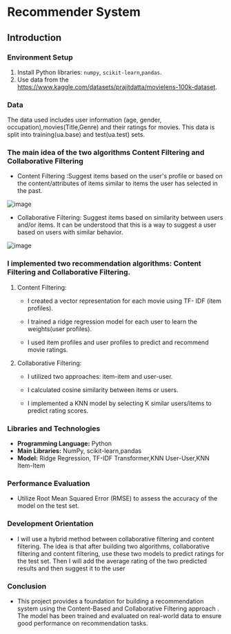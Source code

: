 # Recommender System

## Introduction

### Environment Setup
1. Install Python libraries: `numpy`, `scikit-learn`,`pandas`.
2. Use data from the https://www.kaggle.com/datasets/prajitdatta/movielens-100k-dataset.

### Data
The data used includes user information (age, gender, occupation),movies(Title,Genre) and their ratings for movies. This data is split into training(ua.base) and test(ua.test) sets.
### The main idea of the two algorithms Content Filtering and Collaborative Filtering
- Content Filtering :Suggest items based on the user's profile or based on the content/attributes of items similar to items the user has selected in the past.
  
![image](https://github.com/ZeusCoderBE/Recommender-System/assets/117000361/2714e86a-b43a-4bc2-b9ba-fc125739931e)

- Collaborative Filtering: Suggest items based on similarity between users and/or items. It can be understood that this is a way to suggest a user based on users with similar behavior.

![image](https://github.com/ZeusCoderBE/Recommender-System/assets/117000361/ed58ed37-ef56-4d87-bd19-38f33bcfa057)


### I implemented two recommendation algorithms: Content Filtering and Collaborative Filtering.

1. Content Filtering:

    - I created a vector representation for each movie using TF- IDF (item profiles). 

    - I trained a ridge regression model for each user to learn the weights(user profiles).

    - I used  item profiles and user profiles to predict and recommend movie ratings.

2. Collaborative Filtering:

   - I utilized two approaches: item-item and user-user.

   - I calculated cosine similarity between items or users.

   - I implemented a KNN model by selecting K similar users/items to predict rating scores.   

### Libraries and Technologies
- **Programming Language:** Python
- **Main Libraries:** NumPy, scikit-learn,pandas
- **Model:** Ridge Regression, TF-IDF Transformer,KNN User-User,KNN Item-Item

### Performance Evaluation
- Utilize Root Mean Squared Error (RMSE) to assess the accuracy of the model on the test set.

### Development Orientation 
- I will use a hybrid method between collaborative filtering and content filtering. The idea is that after building two algorithms, collaborative filtering and content filtering, use these two models to predict ratings for the test set. Then I will add the average rating of the two predicted results and then suggest it to the user

### Conclusion
- This project provides a foundation for building a recommendation system using the Content-Based and Collaborative Filtering approach . The model has been trained and evaluated on real-world data to ensure good performance on recommendation tasks.
